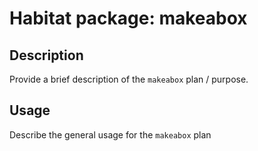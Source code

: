 # Habitat package: makeabox

## Description

Provide a brief description of the `makeabox` plan / purpose.

## Usage

Describe the general usage for the `makeabox` plan
